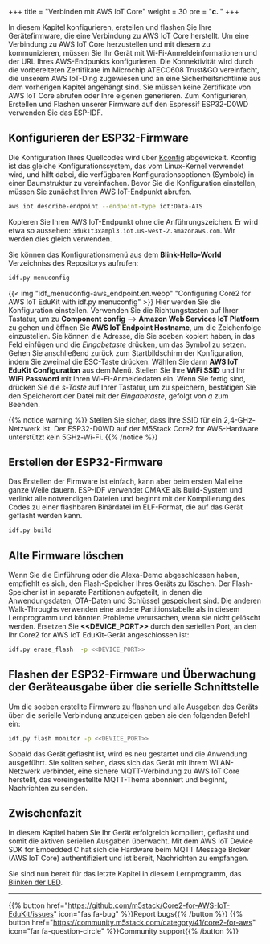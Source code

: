 +++
title = "Verbinden mit AWS IoT Core"
weight = 30
pre = "<b>c. </b>"
+++

In diesem Kapitel konfigurieren, erstellen und flashen Sie Ihre Gerätefirmware, die eine Verbindung zu AWS IoT Core herstellt. Um eine Verbindung zu AWS IoT Core herzustellen und mit diesem zu kommunizieren, müssen Sie Ihr Gerät mit Wi-Fi-Anmeldeinformationen und der URL Ihres AWS-Endpunkts konfigurieren. Die Konnektivität wird durch die vorbereiteten Zertifikate im Microchip ATECC608 Trust&amp;GO vereinfacht, die unserem AWS IoT-Ding zugewiesen und an eine Sicherheitsrichtlinie aus dem vorherigen Kapitel angehängt sind. Sie müssen keine Zertifikate von AWS IoT Core abrufen oder Ihre eigenen generieren. Zum Konfigurieren, Erstellen und Flashen unserer Firmware auf den Espressif ESP32-D0WD verwenden Sie das ESP-IDF.

## Konfigurieren der ESP32-Firmware
Die Konfiguration Ihres Quellcodes wird über [Kconfig](https://www.kernel.org/doc/html/latest/kbuild/kconfig-language.html) abgewickelt. Kconfig ist das gleiche Konfigurationssystem, das vom Linux-Kernel verwendet wird, und hilft dabei, die verfügbaren Konfigurationsoptionen (Symbole) in einer Baumstruktur zu vereinfachen. Bevor Sie die Konfiguration einstellen, müssen Sie zunächst Ihren AWS IoT-Endpunkt abrufen.

```bash
aws iot describe-endpoint --endpoint-type iot:Data-ATS
```
Kopieren Sie Ihren AWS IoT-Endpunkt ohne die Anführungszeichen. Er wird etwa so aussehen: `3duk1t3xampl3.iot.us-west-2.amazonaws.com`. Wir werden dies gleich verwenden.

Sie können das Konfigurationsmenü aus dem **Blink-Hello-World** Verzeichniss des Repositorys aufrufen:
```bash
idf.py menuconfig
```
{{< img "idf_menuconfig-aws_endpoint.en.webp" "Configuring Core2 for AWS IoT EduKit with idf.py menuconfig" >}}
Hier werden Sie die Konfiguration einstellen. Verwenden Sie die Richtungstasten auf Ihrer Tastatur, um zu **Component config** --> **Amazon Web Services IoT Platform** zu gehen und öffnen Sie **AWS IoT Endpoint Hostname**, um die Zeichenfolge einzustellen. Sie können die Adresse, die Sie soeben kopiert haben, in das Feld einfügen und die _Eingabetaste_ drücken, um das Symbol zu setzen. Gehen Sie anschließend zurück zum Startbildschirm der Konfiguration, indem Sie zweimal die ESC-Taste drücken. Wählen Sie dann **AWS IoT EduKit Configuration** aus dem Menü. Stellen Sie Ihre **WiFi SSID** und Ihr **WiFi Password** mit Ihren Wi-FI-Anmeldedaten ein. Wenn Sie fertig sind, drücken Sie die *s-Taste* auf Ihrer Tastatur, um zu speichern, bestätigen Sie den Speicherort der Datei mit der *Eingabetaste*, gefolgt von *q* zum Beenden.

{{% notice warning %}}
Stellen Sie sicher, dass Ihre SSID für ein 2,4-GHz-Netzwerk ist. Der ESP32-D0WD auf der M5Stack Core2 for AWS-Hardware unterstützt kein 5GHz-Wi-Fi.
{{% /notice %}}

## Erstellen der ESP32-Firmware
Das Erstellen der Firmware ist einfach, kann aber beim ersten Mal eine ganze Weile dauern. ESP-IDF verwendet CMAKE als Build-System und verlinkt alle notwendigen Dateien und beginnt mit der Kompilierung des Codes zu einer flashbaren Binärdatei im ELF-Format, die auf das Gerät geflasht werden kann.
```bash
idf.py build
```

## Alte Firmware löschen
Wenn Sie die Einführung oder die Alexa-Demo abgeschlossen haben, empfiehlt es sich, den Flash-Speicher Ihres Geräts zu löschen. Der Flash-Speicher ist in separate Partitionen aufgeteilt, in denen die Anwendungsdaten, OTA-Daten und Schlüssel gespeichert sind. Die anderen Walk-Throughs verwenden eine andere Partitionstabelle als in diesem Lernprogramm und könnten Probleme verursachen, wenn sie nicht gelöscht werden. Ersetzen Sie **<<DEVICE_PORT>>** durch den seriellen Port, an den Ihr Core2 for AWS IoT EduKit-Gerät angeschlossen ist:
```bash
idf.py erase_flash  -p <<DEVICE_PORT>>
```

## Flashen der ESP32-Firmware und Überwachung der Geräteausgabe über die serielle Schnittstelle
Um die soeben erstellte Firmware zu flashen und alle Ausgaben des Geräts über die serielle Verbindung anzuzeigen geben sie den folgenden Befehl ein:
```bash
idf.py flash monitor -p <<DEVICE_PORT>>
```
Sobald das Gerät geflasht ist, wird es neu gestartet und die Anwendung ausgeführt. Sie sollten sehen, dass sich das Gerät mit Ihrem WLAN-Netzwerk verbindet, eine sichere MQTT-Verbindung zu AWS IoT Core herstellt, das voreingestellte MQTT-Thema abonniert und beginnt, Nachrichten zu senden.

## Zwischenfazit
In diesem Kapitel haben Sie Ihr Gerät erfolgreich kompiliert, geflasht und somit die aktiven seriellen Ausgaben überwacht. Mit dem AWS IoT Device SDK for Embedded C hat sich die Hardware beim MQTT Message Broker (AWS IoT Core) authentifiziert und ist bereit, Nachrichten zu empfangen.

Sie sind nun bereit für das letzte Kapitel in diesem Lernprogramm, das [Blinken der LED](/de/blinky-hello-world/blinking-the-leds.html).


---
{{% button href="https://github.com/m5stack/Core2-for-AWS-IoT-EduKit/issues" icon="fas fa-bug" %}}Report bugs{{% /button %}} {{% button href="https://community.m5stack.com/category/41/core2-for-aws" icon="far fa-question-circle" %}}Community support{{% /button %}}